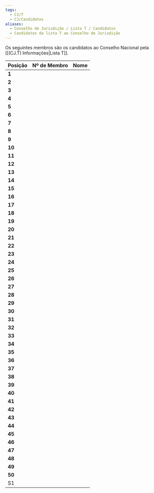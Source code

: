 ```yaml
---
tags:
  - CJ/T
  - CJ/Candidatos
aliases:
  - Conselho de Jurisdição / Lista T / Candidatos
  - Candidatos da lista T ao Conselho de Jurisdição
---
```


Os seguintes membros são os candidatos ao Conselho Nacional pela [[(CJ.T) Informações|Lista T]].

| Posição | Nº de Membro | Nome |
| ------- | ------------ | ---- |
| **1**   |              |      |
| **2**   |              |      |
| **3**   |              |      |
| **4**   |              |      |
| **5**   |              |      |
| **6**   |              |      |
| **7**   |              |      |
| **8**   |              |      |
| **9**   |              |      |
| **10**  |              |      |
| **11**  |              |      |
| **12**  |              |      |
| **13**  |              |      |
| **14**  |              |      |
| **15**  |              |      |
| **16**  |              |      |
| **17**  |              |      |
| **18**  |              |      |
| **19**  |              |      |
| **20**  |              |      |
| **21**  |              |      |
| **22**  |              |      |
| **23**  |              |      |
| **24**  |              |      |
| **25**  |              |      |
| **26**  |              |      |
| **27**  |              |      |
| **28**  |              |      |
| **29**  |              |      |
| **30**  |              |      |
| **31**  |              |      |
| **32**  |              |      |
| **33**  |              |      |
| **34**  |              |      |
| **35**  |              |      |
| **36**  |              |      |
| **37**  |              |      |
| **38**  |              |      |
| **39**  |              |      |
| **40**  |              |      |
| **41**  |              |      |
| **42**  |              |      |
| **43**  |              |      |
| **44**  |              |      |
| **45**  |              |      |
| **46**  |              |      |
| **47**  |              |      |
| **48**  |              |      |
| **49**  |              |      |
| **50**  |              |      |
| S1      |              |      |
